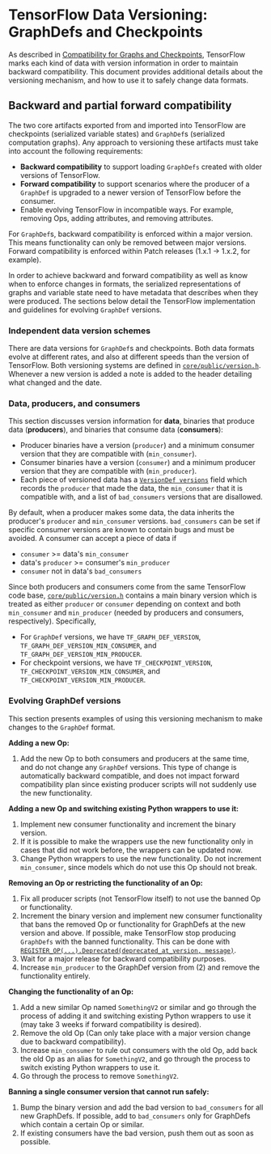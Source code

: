 # TensorFlow Data Versioning: GraphDefs and Checkpoints

As described in
[Compatibility for Graphs and Checkpoints](versions.md#compatibility-for-graphs-and-checkpoints),
TensorFlow marks each kind of data with version information in order to maintain
backward compatibility. This document provides additional details about the
versioning mechanism, and how to use it to safely change data formats.

## Backward and partial forward compatibility

The two core artifacts exported from and imported into TensorFlow are
checkpoints (serialized variable states) and `GraphDef`s (serialized computation
graphs). Any approach to versioning these artifacts must take into account the
following requirements:

*   **Backward compatibility** to support loading `GraphDefs` created with older
    versions of TensorFlow.
*   **Forward compatibility** to support scenarios where the producer of a
    `GraphDef` is upgraded to a newer version of TensorFlow before the consumer.
*   Enable evolving TensorFlow in incompatible ways. For example, removing Ops,
    adding attributes, and removing attributes.

For `GraphDef`s, backward compatibility is enforced within a major version. This
means functionality can only be removed between major versions. Forward
compatibility is enforced within Patch releases (1.x.1 -> 1.x.2, for example).


In order to achieve backward and forward compatibility as well as know when to
enforce changes in formats, the serialized representations of graphs and
variable state need to have metadata that describes when they were produced. The
sections below detail the TensorFlow implementation and guidelines for evolving
`GraphDef` versions.

### Independent data version schemes

There are data versions for `GraphDef`s and checkpoints. Both data formats
evolve at different rates, and also at different speeds than the version of
TensorFlow. Both versioning systems are defined in
[`core/public/version.h`](https://github.com/tensorflow/tensorflow/blob/master/tensorflow/core/public/version.h).
Whenever a new version is added a note is added to the header detailing what
changed and the date.

### Data, producers, and consumers

This section discusses version information for **data**, binaries that produce
data (**producers**), and binaries that consume data (**consumers**):

*   Producer binaries have a version (`producer`) and a minimum consumer version
    that they are compatible with (`min_consumer`).
*   Consumer binaries have a version (`consumer`) and a minimum producer version
    that they are compatible with (`min_producer`).
*   Each piece of versioned data has a [`VersionDef
    versions`](https://github.com/tensorflow/tensorflow/blob/master/tensorflow/core/framework/versions.proto)
    field which records the `producer` that made the data, the `min_consumer`
    that it is compatible with, and a list of `bad_consumers` versions that are
    disallowed.

By default, when a producer makes some data, the data inherits the producer's
`producer` and `min_consumer` versions. `bad_consumers` can be set if specific
consumer versions are known to contain bugs and must be avoided. A consumer can
accept a piece of data if

*   `consumer` >= data's `min_consumer`
*   data's `producer` >= consumer's `min_producer`
*   `consumer` not in data's `bad_consumers`

Since both producers and consumers come from the same TensorFlow code base,
[`core/public/version.h`](https://github.com/tensorflow/tensorflow/blob/master/tensorflow/core/public/version.h)
contains a main binary version which is treated as either `producer` or
`consumer` depending on context and both `min_consumer` and `min_producer`
(needed by producers and consumers, respectively). Specifically,

*   For `GraphDef` versions, we have `TF_GRAPH_DEF_VERSION`,
    `TF_GRAPH_DEF_VERSION_MIN_CONSUMER`, and
    `TF_GRAPH_DEF_VERSION_MIN_PRODUCER`.
*   For checkpoint versions, we have `TF_CHECKPOINT_VERSION`,
    `TF_CHECKPOINT_VERSION_MIN_CONSUMER`, and
    `TF_CHECKPOINT_VERSION_MIN_PRODUCER`.

### Evolving GraphDef versions

This section presents examples of using this versioning mechanism to make
changes to the `GraphDef` format.

**Adding a new Op:**

1.  Add the new Op to both consumers and producers at the same time, and do not
    change any `GraphDef` versions. This type of change is automatically
    backward compatible, and does not impact forward compatibility plan since
    existing producer scripts will not suddenly use the new functionality.

**Adding a new Op and switching existing Python wrappers to use it:**

1.  Implement new consumer functionality and increment the binary version.
2.  If it is possible to make the wrappers use the new functionality only in
    cases that did not work before, the wrappers can be updated now.
3.  Change Python wrappers to use the new functionality. Do not increment
    `min_consumer`, since models which do not use this Op should not break.

**Removing an Op or restricting the functionality of an Op:**

1.  Fix all producer scripts (not TensorFlow itself) to not use the banned Op or
    functionality.
2.  Increment the binary version and implement new consumer functionality that
    bans the removed Op or functionality for GraphDefs at the new version and
    above. If possible, make TensorFlow stop producing `GraphDefs` with the
    banned functionality. This can be done with
    [`REGISTER_OP(...).Deprecated(deprecated_at_version,
    message)`](https://github.com/tensorflow/tensorflow/blob/b289bc7a50fc0254970c60aaeba01c33de61a728/tensorflow/core/ops/array_ops.cc#L1009).
3.  Wait for a major release for backward compatibility purposes.
4.  Increase `min_producer` to the GraphDef version from (2) and remove the
    functionality entirely.

**Changing the functionality of an Op:**

1.  Add a new similar Op named `SomethingV2` or similar and go through the
    process of adding it and switching existing Python wrappers to use it (may
    take 3 weeks if forward compatibility is desired).
2.  Remove the old Op (Can only take place with a major version change due to
    backward compatibility).
3.  Increase `min_consumer` to rule out consumers with the old Op, add back the
    old Op as an alias for `SomethingV2`, and go through the process to switch
    existing Python wrappers to use it.
4.  Go through the process to remove `SomethingV2`.

**Banning a single consumer version that cannot run safely:**

1.  Bump the binary version and add the bad version to `bad_consumers` for all
    new GraphDefs. If possible, add to `bad_consumers` only for GraphDefs which
    contain a certain Op or similar.
2.  If existing consumers have the bad version, push them out as soon as
    possible.
